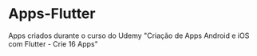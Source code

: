 # Apps-Flutter
Apps criados durante o curso do Udemy "Criação de Apps Android e iOS com Flutter - Crie 16 Apps"
